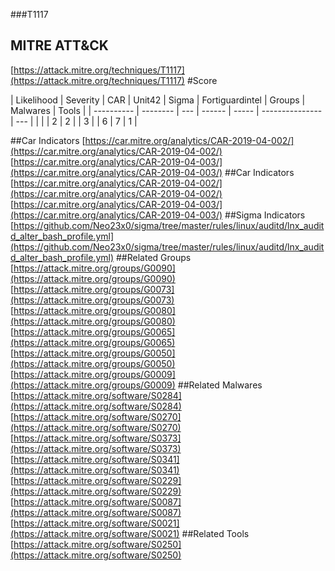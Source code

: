 ###T1117
## MITRE ATT&CK
[https://attack.mitre.org/techniques/T1117](https://attack.mitre.org/techniques/T1117)
#Score

| Likelihood | Severity | CAR | Unit42 | Sigma | Fortiguardintel | Groups | Malwares | Tools |
| ---------- | -------- | --- | ------ | ----- | --------------- | ---  |
 |   |   | 2 | 2 |   | 3 |   | 6 | 7 | 1 |

##Car Indicators
[https://car.mitre.org/analytics/CAR-2019-04-002/](https://car.mitre.org/analytics/CAR-2019-04-002/)
[https://car.mitre.org/analytics/CAR-2019-04-003/](https://car.mitre.org/analytics/CAR-2019-04-003/)
##Car Indicators
[https://car.mitre.org/analytics/CAR-2019-04-002/](https://car.mitre.org/analytics/CAR-2019-04-002/)
[https://car.mitre.org/analytics/CAR-2019-04-003/](https://car.mitre.org/analytics/CAR-2019-04-003/)
##Sigma Indicators
[https://github.com/Neo23x0/sigma/tree/master/rules/linux/auditd/lnx_auditd_alter_bash_profile.yml](https://github.com/Neo23x0/sigma/tree/master/rules/linux/auditd/lnx_auditd_alter_bash_profile.yml)
[]()
##Related Groups
[https://attack.mitre.org/groups/G0090](https://attack.mitre.org/groups/G0090)
[https://attack.mitre.org/groups/G0073](https://attack.mitre.org/groups/G0073)
[https://attack.mitre.org/groups/G0080](https://attack.mitre.org/groups/G0080)
[https://attack.mitre.org/groups/G0065](https://attack.mitre.org/groups/G0065)
[https://attack.mitre.org/groups/G0050](https://attack.mitre.org/groups/G0050)
[https://attack.mitre.org/groups/G0009](https://attack.mitre.org/groups/G0009)
[]()
##Related Malwares
[https://attack.mitre.org/software/S0284](https://attack.mitre.org/software/S0284)
[https://attack.mitre.org/software/S0270](https://attack.mitre.org/software/S0270)
[https://attack.mitre.org/software/S0373](https://attack.mitre.org/software/S0373)
[https://attack.mitre.org/software/S0341](https://attack.mitre.org/software/S0341)
[https://attack.mitre.org/software/S0229](https://attack.mitre.org/software/S0229)
[https://attack.mitre.org/software/S0087](https://attack.mitre.org/software/S0087)
[https://attack.mitre.org/software/S0021](https://attack.mitre.org/software/S0021)
[]()
##Related Tools
[https://attack.mitre.org/software/S0250](https://attack.mitre.org/software/S0250)
[]()
